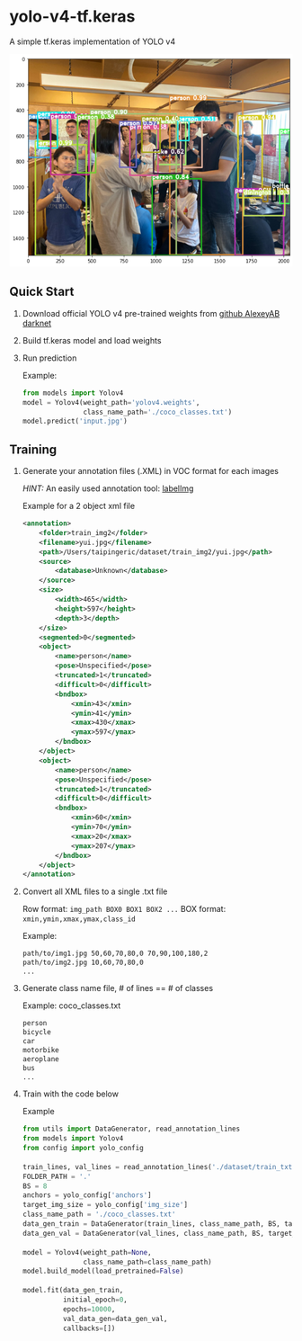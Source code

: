 # yolo-v4-tf.keras
A simple tf.keras implementation of YOLO v4

![asset/pred.png](asset/pred.png)

## Quick Start

1. Download official YOLO v4 pre-trained weights from [github AlexeyAB darknet](https://github.com/AlexeyAB/darknet#how-to-evaluate-ap-of-yolov4-on-the-ms-coco-evaluation-server)
2. Build tf.keras model and load weights
3. Run prediction

    Example:
    ```python
    from models import Yolov4
    model = Yolov4(weight_path='yolov4.weights', 
                   class_name_path='./coco_classes.txt')
    model.predict('input.jpg')
    ```
    
## Training

1. Generate your annotation files (.XML) in VOC format for each images

    *HINT:* An easily used annotation tool: [labelImg](https://github.com/tzutalin/labelImg)
    
    Example for a 2 object xml file
    ```xml
    <annotation>
        <folder>train_img2</folder>
        <filename>yui.jpg</filename>
        <path>/Users/taipingeric/dataset/train_img2/yui.jpg</path>
        <source>
            <database>Unknown</database>
        </source>
        <size>
            <width>465</width>
            <height>597</height>
            <depth>3</depth>
        </size>
        <segmented>0</segmented>
        <object>
            <name>person</name>
            <pose>Unspecified</pose>
            <truncated>1</truncated>
            <difficult>0</difficult>
            <bndbox>
                <xmin>43</xmin>
                <ymin>41</ymin>
                <xmax>430</xmax>
                <ymax>597</ymax>
            </bndbox>
        </object>
        <object>
            <name>person</name>
            <pose>Unspecified</pose>
            <truncated>1</truncated>
            <difficult>0</difficult>
            <bndbox>
                <xmin>60</xmin>
                <ymin>70</ymin>
                <xmax>20</xmax>
                <ymax>207</ymax>
            </bndbox>
        </object>
    </annotation>
    
    ```

2. Convert all XML files to a single .txt file

    Row format: `img_path BOX0 BOX1 BOX2 ...`
    BOX format: `xmin,ymin,xmax,ymax,class_id`
    
    Example:
    ```
    path/to/img1.jpg 50,60,70,80,0 70,90,100,180,2
    path/to/img2.jpg 10,60,70,80,0
    ...
    ``` 

3. Generate class name file, # of lines == # of classes

    Example: coco_classes.txt
    ```
    person
    bicycle
    car
    motorbike
    aeroplane
    bus
    ...
    ```
4. Train with the code below
    
    Example
    ```python
    from utils import DataGenerator, read_annotation_lines
    from models import Yolov4
    from config import yolo_config
   
    train_lines, val_lines = read_annotation_lines('./dataset/train_txt/anno.txt', test_size=0.1)
    FOLDER_PATH = '.'
    BS = 8
    anchors = yolo_config['anchors']
    target_img_size = yolo_config['img_size']
    class_name_path = './coco_classes.txt'
    data_gen_train = DataGenerator(train_lines, class_name_path, BS, target_img_size, folder_path=FOLDER_PATH, anchors=anchors)
    data_gen_val = DataGenerator(val_lines, class_name_path, BS, target_img_size, folder_path=FOLDER_PATH, anchors=anchors)
   
    model = Yolov4(weight_path=None, 
                   class_name_path=class_name_path)
    model.build_model(load_pretrained=False)
   
    model.fit(data_gen_train, 
              initial_epoch=0,
              epochs=10000, 
              val_data_gen=data_gen_val,
              callbacks=[])
 
    ```
